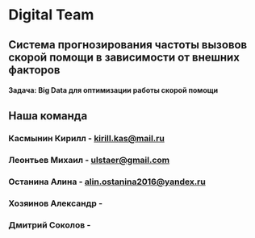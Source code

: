 # Digital Team
## Система прогнозирования частоты вызовов скорой помощи в зависимости от внешних факторов
#### Задача: Big Data для оптимизации работы скорой помощи


## Наша команда
### Касмынин Кирилл - kirill.kas@mail.ru
### Леонтьев Михаил - ulstaer@gmail.com
### Останина Алина - alin.ostanina2016@yandex.ru
### Хозяинов Александр -
### Дмитрий Соколов - 
